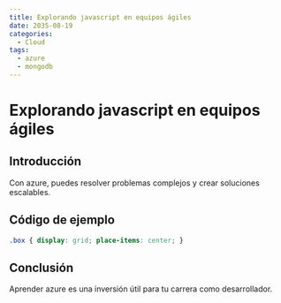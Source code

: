 ```yaml
---
title: Explorando javascript en equipos ágiles
date: 2035-08-19
categories:
  - Cloud
tags:
  - azure
  - mongodb
---
```


# Explorando javascript en equipos ágiles

## Introducción

Con azure, puedes resolver problemas complejos y crear soluciones escalables.

## Código de ejemplo

```css
.box { display: grid; place-items: center; }
```

## Conclusión

Aprender azure es una inversión útil para tu carrera como desarrollador.